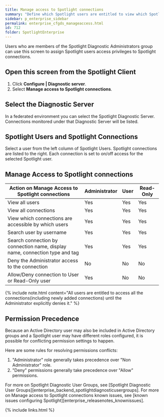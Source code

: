 ```yaml
---
title: Manage access to Spotlight connections
summary: "Define which Spotlight users are entitled to view which Spotlight connections."
sidebar: p_enterprise_sidebar
permalink: enterprise_cfgds_manageaccess.html
id: 712
folder: SpotlightEnterprise
---
```



Users who are members of the Spotlight Diagnostic Administrators group can use this screen to assign Spotlight users access privileges to Spotlight connections.

## Open this screen from the Spotlight Client

1. Click **Configure \| Diagnostic server**.
2. Select **Manage access to Spotlight connections**.

## Select the Diagnostic Server

In a federated environment you can select the Spotlight Diagnostic Server. Connections monitored under that Diagnostic Server will be listed.

## Spotlight Users and Spotlight Connections
Select a user from the left column of Spotlight Users. Spotlight connections are listed to the right. Each connection is set to on/off access for the selected Spotlight user. 

## Manage Access to Spotlight connections

Action on Manage Access to Spotlight connections | Administrator | User | Read-Only
-------------------------------------------------|---------------|------|----------
View all users | Yes | Yes | Yes
View all connections | Yes | Yes | Yes
View which connections are accessible by which users | Yes | Yes | Yes
Search user by username | Yes | Yes | Yes
Search connection by connection name, display name, connection type and tag | Yes | Yes | Yes
Deny the Administrator access to the connection | No | No | No
Allow/Deny connection to User or Read-Only user | Yes | No | No

{% include note.html content="All users are entitled to access all the connections(including newly added connections) until the Administrator explicitly denies it." %}


## Permission Precedence
Because an Active Directory user may also be included in Active Directory groups and a Spotlight user may have different roles configured, it is possible for conflicting permission settings to happen.

Here are some rules for resolving permissions conflicts:

1. "Administrator" role generally takes precedence over "Non Administrator" role.
2. "Deny" permissions generally take precedence over "Allow" permissions.

For more on Spotlight Diagnostic User Groups, see [Spotlight Diagnostic User Groups][enterprise_backend_spotlightdiagnosticusergroups].
For more on Manage access to Spotlight connections known issues, see [known issues configuring Spotlight][enterprise_releasenotes_knownissues].

{% include links.html %}

